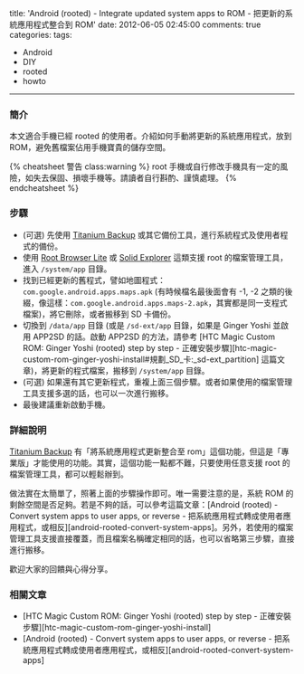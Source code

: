 title: 'Android (rooted) - Integrate updated system apps to ROM - 把更新的系統應用程式整合到 ROM'
date: 2012-06-05 02:45:00
comments: true
categories: 
tags:
  - Android
  - DIY
  - rooted
  - howto
---
### 簡介

本文適合手機已經 rooted 的使用者。介紹如何手動將更新的系統應用程式，放到 ROM，避免舊檔案佔用手機寶貴的儲存空間。

<!-- more -->

{% cheatsheet 警告 class:warning %}
root 手機或自行修改手機具有一定的風險，如失去保固、損壞手機等。請讀者自行斟酌、謹慎處理。
{% endcheatsheet %}

### 步驟

* (可選) 先使用 [Titanium Backup][1] 或其它備份工具，進行系統程式及使用者程式的備份。
* 使用 [Root Browser Lite][2] 或 [Solid Explorer][3] 這類支援 root 的檔案管理工具，進入 `/system/app` 目錄。
* 找到已經更新的舊程式，譬如地圖程式： `com.google.android.apps.maps.apk` (有時候檔名最後面會有 -1, -2 之類的後綴，像這樣：`com.google.android.apps.maps-2.apk`，其實都是同一支程式檔案)，將它刪除，或者搬移到 SD 卡備份。
* 切換到 `/data/app` 目錄 (或是 `/sd-ext/app` 目錄，如果是 Ginger Yoshi 並啟用 APP2SD 的話。啟動 APP2SD 的方法，請參考 [HTC Magic Custom ROM: Ginger Yoshi (rooted) step by step - 正確安裝步驟][htc-magic-custom-rom-ginger-yoshi-install#規劃_SD_卡:_sd-ext_partition] 這篇文章)，將更新的程式檔案，搬移到 `/system/app` 目錄。
* (可選) 如果還有其它更新程式，重複上面三個步驟。或者如果使用的檔案管理工具支援多選的話，也可以一次進行搬移。
* 最後建議重新啟動手機。

### 詳細說明

[Titanium Backup][1] 有「將系統應用程式更新整合至 rom」這個功能，但這是「專業版」才能使用的功能。其實，這個功能一點都不難，只要使用任意支援 root 的檔案管理工具，都可以輕鬆辦到。

做法實在太簡單了，照著上面的步驟操作即可。唯一需要注意的是，系統 ROM 的剩餘空間是否足夠。若是不夠的話，可以參考這篇文章：[Android (rooted) - Convert system apps to user apps, or reverse - 把系統應用程式轉成使用者應用程式，或相反][android-rooted-convert-system-apps]。另外，若使用的檔案管理工具支援直接覆蓋，而且檔案名稱確定相同的話，也可以省略第三步驟，直接進行搬移。

歡迎大家的回饋與心得分享。

### 相關文章

* [HTC Magic Custom ROM: Ginger Yoshi (rooted) step by step - 正確安裝步驟][htc-magic-custom-rom-ginger-yoshi-install]
* [Android (rooted) - Convert system apps to user apps, or reverse - 把系統應用程式轉成使用者應用程式，或相反][android-rooted-convert-system-apps]

<!-- cross references -->

<!-- post_references htc-magic-custom-rom-ginger-yoshi-install -->
<!-- post_references htc-magic-custom-rom-ginger-yoshi-install#規劃_SD_卡:_sd-ext_partition -->
<!-- post_references android-rooted-convert-system-apps -->

<!-- external references -->

[1]: https://play.google.com/store/apps/details?id=com.keramidas.TitaniumBackup "Titanium Backup"
[2]: https://play.google.com/store/apps/details?id=com.jrummy.root.browserfree "Root Browser Lite" 
[3]: https://play.google.com/store/apps/details?id=pl.solidexplorer2 "Solid Explorer"
